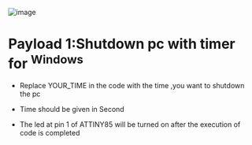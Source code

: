 ![image](https://user-images.githubusercontent.com/63462904/164957956-f31c3331-45b6-4ba3-a2f2-f302ba41c0e6.png)

# Payload 1:Shutdown pc with timer for <sup>Windows</sup>

- Replace YOUR_TIME in the code with the time ,you want to shutdown the pc 

- Time should be given in Second

- The led at pin 1 of ATTINY85 will be turned on after the execution of code is completed

